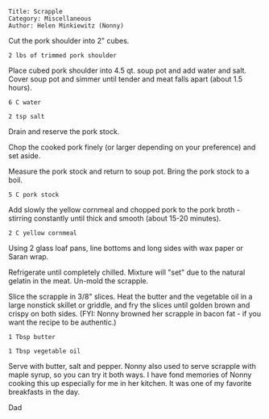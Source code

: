 ~~~ recipe-info
Title: Scrapple
Category: Miscellaneous
Author: Helen Minkiewitz (Nonny)
~~~

Cut the pork shoulder into 2" cubes.

~~~ recipe-ingredients
2 lbs of trimmed pork shoulder
~~~

Place cubed pork shoulder into 4.5 qt. soup pot and add water and salt. Cover soup pot and simmer
until tender and meat falls apart (about 1.5 hours).

~~~ recipe-ingredients
6 C water

2 tsp salt
~~~

Drain and reserve the pork stock.

Chop the cooked pork finely (or larger depending on your preference) and set aside.

Measure the pork stock and return to soup pot. Bring the pork stock to a boil.

~~~ recipe-ingredients
5 C pork stock
~~~

Add slowly the yellow cornmeal and chopped pork to the pork broth - stirring constantly until thick
and smooth (about 15-20 minutes).

~~~ recipe-ingredients
2 C yellow cornmeal
~~~

Using 2 glass loaf pans, line bottoms and long sides with wax paper or Saran wrap.

Refrigerate until completely chilled. Mixture will "set" due to the natural gelatin in the meat.
Un-mold the scrapple.

Slice the scrapple in 3/8" slices. Heat the butter and the vegetable oil in a large nonstick skillet
or griddle, and fry the slices until golden brown and crispy on both sides. (FYI: Nonny browned her
scrapple in bacon fat - if you want the recipe to be authentic.)

~~~ recipe-ingredients
1 Tbsp butter

1 Tbsp vegetable oil
~~~

Serve with butter, salt and pepper. Nonny also used to serve scrapple with maple syrup, so you can
try it both ways. I have fond memories of Nonny cooking this up especially for me in her kitchen. It
was one of my favorite breakfasts in the day.

Dad
